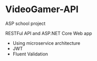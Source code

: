 # VideoGamer-API
ASP school project

RESTFul API and ASP.NET Core Web app
- Using microservice architecture 
- JWT
- Fluent Validation
